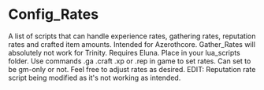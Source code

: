 # Config_Rates
A list of scripts that can handle experience rates, gathering rates, reputation rates and crafted item amounts. Intended for Azerothcore. Gather_Rates will absolutely not work for Trinity. Requires Eluna. Place in your lua_scripts folder. Use commands .ga .craft .xp or .rep in game to set rates. Can set to be gm-only or not. Feel free to adjust rates as desired. EDIT: Reputation rate script being modified as it's not working as intended.

